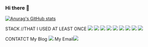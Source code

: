 ### Hi there 👋

<!--
**realslimtaek/realslimtaek** is a ✨ _special_ ✨ repository because its `README.md` (this file) appears on your GitHub profile.

Here are some ideas to get you started:

- 🔭 I’m currently working on ...
- 🌱 I’m currently learning ...
- 👯 I’m looking to collaborate on ...
- 🤔 I’m looking for help with ...
- 💬 Ask me about ...
- 📫 How to reach me: ...
- 😄 Pronouns: ...
- ⚡ Fun fact: ...
-->



[![Anurag's GitHub stats](https://github-readme-stats.vercel.app/api?username=realslimtaek)](https://github.com/anuraghazra/github-readme-stats)

STACK //THAT I USED AT LEAST ONCE
 <img src="https://img.shields.io/badge/Firebase-FFCA28?style=flat-square&logo=firebase&logoColor=white"/>
 <img src= "https://img.shields.io/badge/Flutter-02569B?style=for-the-badge&logo=flutter&logoColor=white"/>
 <img src="https://img.shields.io/badge/Kotlin-0095D5?&style=for-the-badge&logo=kotlin&logoColor=white"/>
 <img src="https://img.shields.io/badge/Java-ED8B00?style=for-the-badge&logo=java&logoColor=white"/>
 <img src="https://img.shields.io/badge/C%23-239120?style=for-the-badge&logo=c-sharp&logoColor=white"/>
 <img src="https://img.shields.io/badge/C-00599C?style=for-the-badge&logo=c&logoColor=white"/>
 <img src="https://img.shields.io/badge/SQLite-07405E?style=for-the-badge&logo=sqlite&logoColor=white"/>
 <img src="https://img.shields.io/badge/HTML-239120?style=for-the-badge&logo=html5&logoColor=white"/>
 <img src="https://img.shields.io/badge/PHP-777BB4?style=for-the-badge&logo=php&logoColor=white"/>

 

<!--
 <img src=""/>
 <img src=""/>
 <img src=""/>
 <img src=""/>
 -->
 CONTATCT
My Blog <a href="realslimtaek.tistory.com"><img src="https://img.shields.io/badge/Tistory-000000?style=flat-square&logo=firebase&logoColor=white"/></a>
My Email<a href="realslimtaek@protonmail.com"><img src="https://img.shields.io/badge/ProtonMail-8B89CC?style=for-the-badge&logo=protonmail&logoColor=white"/></a>

